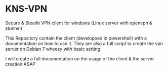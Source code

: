 # KNS-VPN
Secure &amp; Stealth VPN client for windows (Linux server with openvpn &amp; stunnel)

This Repository contain the client (developped in powershell) with a documentation on how to use it.
They are also a full script to create the vpn server on Debian 7 wheezy with basic setting. 

I will create a full documentation on the usage of the client & the server creation ASAP
